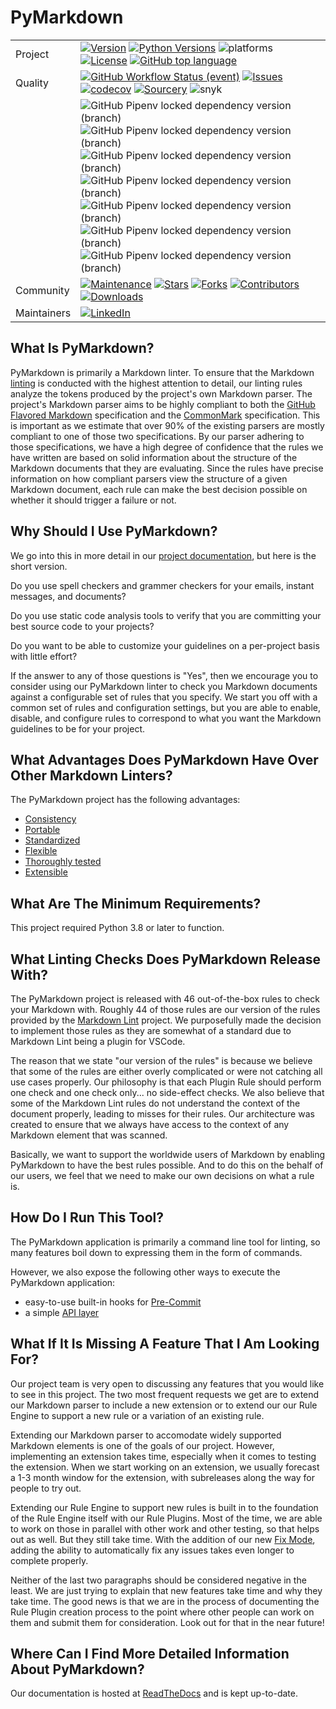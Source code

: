 # PyMarkdown

|   |   |
|---|---|
|Project|[![Version](https://img.shields.io/pypi/v/pymarkdownlnt.svg)](https://pypi.org/project/pymarkdownlnt)  [![Python Versions](https://img.shields.io/pypi/pyversions/pymarkdownlnt.svg)](https://pypi.org/project/pymarkdownlnt)  ![platforms](https://img.shields.io/badge/platform-windows%20%7C%20macos%20%7C%20linux-lightgrey)  [![License](https://img.shields.io/github/license/jackdewinter/pymarkdown.svg)](https://github.com/jackdewinter/pymarkdown/blob/main/LICENSE.txt)  [![GitHub top language](https://img.shields.io/github/languages/top/jackdewinter/pymarkdown)](https://github.com/jackdewinter/pymarkdown)|
|Quality|[![GitHub Workflow Status (event)](https://img.shields.io/github/actions/workflow/status/jackdewinter/pymarkdown/main.yml?branch=main)](https://github.com/jackdewinter/pymarkdown/actions/workflows/main.yml)  [![Issues](https://img.shields.io/github/issues/jackdewinter/pymarkdown.svg)](https://github.com/jackdewinter/pymarkdown/issues)  [![codecov](https://codecov.io/gh/jackdewinter/pymarkdown/branch/main/graph/badge.svg?token=PD5TKS8NQQ)](https://codecov.io/gh/jackdewinter/pymarkdown)  [![Sourcery](https://img.shields.io/badge/Sourcery-enabled-brightgreen)](https://sourcery.ai)  ![snyk](https://img.shields.io/snyk/vulnerabilities/github/jackdewinter/pymarkdown) |
|  |![GitHub Pipenv locked dependency version (branch)](https://img.shields.io/github/pipenv/locked/dependency-version/jackdewinter/pymarkdown/dev/black/main)  ![GitHub Pipenv locked dependency version (branch)](https://img.shields.io/github/pipenv/locked/dependency-version/jackdewinter/pymarkdown/dev/flake8/main)  ![GitHub Pipenv locked dependency version (branch)](https://img.shields.io/github/pipenv/locked/dependency-version/jackdewinter/pymarkdown/dev/pylint/main)  ![GitHub Pipenv locked dependency version (branch)](https://img.shields.io/github/pipenv/locked/dependency-version/jackdewinter/pymarkdown/dev/mypy/main)  ![GitHub Pipenv locked dependency version (branch)](https://img.shields.io/github/pipenv/locked/dependency-version/jackdewinter/pymarkdown/dev/pyroma/main)  ![GitHub Pipenv locked dependency version (branch)](https://img.shields.io/github/pipenv/locked/dependency-version/jackdewinter/pymarkdown/dev/pre-commit/main) ![GitHub Pipenv locked dependency version (branch)](https://img.shields.io/github/pipenv/locked/dependency-version/jackdewinter/pymarkdown/dev/sourcery/main) |
|Community|[![Maintenance](https://img.shields.io/badge/Maintained%3F-yes-green.svg)](https://github.com/jackdewinter/pymarkdown/graphs/commit-activity) [![Stars](https://img.shields.io/github/stars/jackdewinter/pymarkdown.svg)](https://github.com/jackdewinter/pymarkdown/stargazers)  [![Forks](https://img.shields.io/github/forks/jackdewinter/pymarkdown.svg)](https://github.com/jackdewinter/pymarkdown/network/members)  [![Contributors](https://img.shields.io/github/contributors/jackdewinter/pymarkdown.svg)](https://github.com/jackdewinter/pymarkdown/graphs/contributors)  [![Downloads](https://img.shields.io/pypi/dm/pymarkdownlnt.svg)](https://pypistats.org/packages/pymarkdownlnt)|
|Maintainers|[![LinkedIn](https://img.shields.io/badge/-LinkedIn-black.svg?logo=linkedin&colorB=555)](https://www.linkedin.com/in/jackdewinter/)|

## What Is PyMarkdown?

PyMarkdown is primarily a Markdown linter. To ensure that the Markdown
[linting](https://en.wikipedia.org/wiki/Lint_%28software%29) is conducted with
the highest attention to detail, our linting rules analyze the tokens produced
by the project's own Markdown parser. The project's Markdown parser aims to be
highly compliant to both the
[GitHub Flavored Markdown](https://github.github.com/gfm/) specification and the
[CommonMark](https://spec.commonmark.org/) specification. This is important as
we estimate that over 90% of the existing parsers are mostly compliant to one of
those two specifications. By our parser adhering to those specifications, we
have a high degree of confidence that the rules we have written are based on
solid information about the structure of the Markdown documents that they are
evaluating. Since the rules have precise information on how compliant parsers
view the structure of a given Markdown document, each rule can make the best
decision possible on whether it should trigger a failure or not.

## Why Should I Use PyMarkdown?

We go into this in more detail in our [project documentation](https://pymarkdown.readthedocs.io/en/latest/),
but here is the short version.

Do you use spell checkers and grammer checkers for your emails, instant messages,
and documents?

Do you use static code analysis tools to verify that you are committing your best
source code to your projects?

Do you want to be able to customize your guidelines on a per-project basis with
little effort?

If the answer to any of those questions is "Yes", then we encourage you to
consider using our PyMarkdown linter to check you Markdown documents against
a configurable set of rules that you specify.  We start you off with a common
set of rules and configuration settings, but you are able to enable, disable,
and configure rules to correspond to what you want the Markdown guidelines
to be for your project.

## What Advantages Does PyMarkdown Have Over Other Markdown Linters?

The PyMarkdown project has the following advantages:

- [Consistency](https://pymarkdown.readthedocs.io/en/latest/#consistency)
- [Portable](https://pymarkdown.readthedocs.io/en/latest/#portable)
- [Standardized](https://pymarkdown.readthedocs.io/en/latest/#standardized)
- [Flexible](https://pymarkdown.readthedocs.io/en/latest/#flexible)
- [Thoroughly tested](https://pymarkdown.readthedocs.io/en/latest/#thoroughly-tested)
- [Extensible](https://pymarkdown.readthedocs.io/en/latest/#extensible)

## What Are The Minimum Requirements?

This project required Python 3.8 or later to function.

## What Linting Checks Does PyMarkdown Release With?

The PyMarkdown project is released with 46 out-of-the-box rules to check your
Markdown with.  Roughly 44 of those rules are our version of the rules provided
by the [Markdown Lint](https://github.com/markdownlint/markdownlint) project.
We purposefully made the decision to implement those rules as they are somewhat
of a standard due to Markdown Lint being a plugin for VSCode.

The reason that we state "our version of the rules" is because we believe that
some of the rules are either overly complicated or were not catching all use
cases properly.  Our philosophy is that each Plugin Rule should perform one
check and one check only... no side-effect checks.  We also believe that some
of the Markdown Lint rules do not understand the context of the document properly,
leading to misses for their rules.  Our architecture was created to ensure that
we always have access to the context of any Markdown element that was scanned.

Basically, we want to support the worldwide users of Markdown by enabling
PyMarkdown to have the best rules possible.  And to do this on the behalf of
our users, we feel that we need to make our own decisions on what a rule is.

## How Do I Run This Tool?

The PyMarkdown application is primarily a command line tool for linting, so
many features boil down to expressing them in the form of commands.

However, we also expose the following other ways to execute the PyMarkdown application:

- easy-to-use built-in hooks for [Pre-Commit](https://pymarkdown.readthedocs.io/en/latest/getting-started/#installing-via-pre-commit)
- a simple [API layer](https://pymarkdown.readthedocs.io/en/latest/api/)

## What If It Is Missing A Feature That I Am Looking For?

Our project team is very open to discussing any features that you would like to
see in this project.  The two most frequent requests we get are to extend our Markdown
parser to include a new extension or to extend our our Rule Engine to support
a new rule or a variation of an existing rule.

Extending our Markdown parser to accomodate widely supported Markdown elements
is one of the goals of our project.  However, implementing an extension takes time,
especially when it comes to testing the extension.  When we start working on an
extension, we usually forecast a 1-3 month window for the extension, with subreleases
along the way for people to try out.

Extending our Rule Engine to support new rules is built in to the foundation of
the Rule Engine itself with our Rule Plugins.  Most of the time, we are able to
work on those in parallel
with other work and other testing, so that helps out as well.  But they still take
time.  With the addition of our new [Fix Mode](https://pymarkdown.readthedocs.io/en/latest/user-guide/#fix-mode-failure-correction),
adding the ability to automatically fix any issues takes even longer to complete
properly.

Neither of the last two paragraphs should be considered negative in the least.
We are just trying to explain that new features take time and why they take
time.  The good news is that we are in the process of documenting the Rule Plugin
creation
process to the point where other people can work on them and submit them for consideration.
Look out for that in the near future!

## Where Can I Find More Detailed Information About PyMarkdown?

Our documentation is hosted at [ReadTheDocs](https://pymarkdown.readthedocs.io/en/latest/)
and is kept up-to-date.
